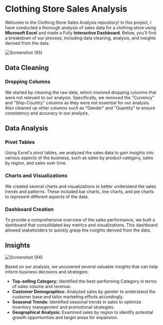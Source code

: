 # Clothing Store Sales Analysis

Welcome to the Clothing Store Sales Analysis repository! In this project, I have conducted a thorough analysis of sales data for a clothing store using **Microsoft Excel** and made a Fully **Interactive Dashboard**. Below, you'll find a breakdown of our process, including data cleaning, analysis, and insights derived from the data.

![Screenshot (95)](https://github.com/Pratham0311Arya/Clothing-Store-Anlysis/assets/143388323/e0c80cfc-e96a-45d7-aab4-e354655c0ecd)


## Data Cleaning

### Dropping Columns
We started by cleaning the raw data, which involved dropping columns that were not relevant to our analysis. Specifically, we removed the "Currency" and "Ship-Country" columns as they were not essential for our analysis. Also cleaned up other columns such as "Gender" and "Quantity" to ensure consistency and accuracy in our analysis.

## Data Analysis

### Pivot Tables
Using Excel's pivot tables, we analyzed the sales data to gain insights into various aspects of the business, such as sales by product category, sales by region, and sales over time.

### Charts and Visualizations
We created several charts and visualizations to better understand the sales trends and patterns. These included bar charts, line charts, and pie charts to represent different aspects of the data.

### Dashboard Creation
To provide a comprehensive overview of the sales performance, we built a dashboard that consolidated key metrics and visualizations. This dashboard allowed stakeholders to quickly grasp the insights derived from the data.

## Insights

![Screenshot (94)](https://github.com/Pratham0311Arya/Clothing-Store-Anlysis/assets/143388323/1d52b33a-b0e6-42f2-821a-ab06702cb439)


Based on our analysis, we uncovered several valuable insights that can help inform business decisions and strategies:

- **Top-selling Category:** Identified the best-performing Category in terms of sales volume and revenue.
- **Customer Demographics:** Analyzed sales by gender to understand the customer base and tailor marketing efforts accordingly.
- **Seasonal Trends:** Identified seasonal trends in sales to optimize inventory management and promotional strategies.
- **Geographical Analysis:** Examined sales by region to identify potential growth opportunities and target areas for expansion.

